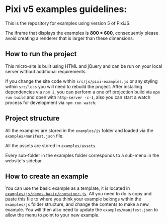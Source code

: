 # Pixi v5 examples guidelines: #

This is the repository for examples using version 5 of PixiJS.

The iframe that displays the examples is **800 * 600**, consequently please avoid creating a renderer that is larger than these dimensions.

## How to run the project ##

This micro-site is built using HTML and jQuery and can be run on your local server without additional requirements.

If you change the site code within `src/js/pixi-examples.js` or any styling within `src/less` you will need to rebuild the project.
After installing dependencies via `npm i`, you can perform a one off projection build via `npm run build` and open with `http-server -c-1`, also you can start a watch process for development via `npm run watch`.

## Project structure ##

All the examples are stored in the `examples/js` folder and loaded via the ` examples/manifest.json` file.

All the assets are stored in `examples/assets`.

Every sub-folder in the examples folder corresponds to a sub-menu in the website's sidebar.

## How to create an example ##

You can use the basic example as a template, it is located in [```examples/js/demos-basic/container.js```](examples/js/demos-basic/container.js).
All you need to do is copy and paste this file to where you think your example belongs within the `examples/js` folder structure, and change the contents to make a new example. You will then also need to update the `examples/manifest.json` to allow the menu to point to your new example.

